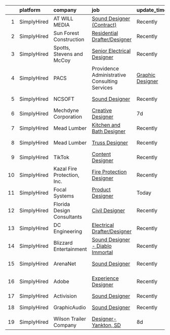 

|    | platform    | company                                              | job                                                                                                                                                   | update_time   | location           |
|---:|:------------|:-----------------------------------------------------|:------------------------------------------------------------------------------------------------------------------------------------------------------|:--------------|:-------------------|
|  1 | SimplyHired | AT WILL MEDIA                                        | [Sound Designer (Contract)](https://www.simplyhired.com/job/A8J3OHbNiyMLbVFnIUfy0ozJJiTZfcE14SmK3bIR7bWPApEHFt1A1g?q=technical+sound+designer)        | Recently      | Remote             |
|  2 | SimplyHired | Sun Forest Construction                              | [Residential Drafter/Designer](https://www.simplyhired.com/job/cUU0ltX3eOZpRH7lu-w2OdeeDOm8dIfjE1eCLN7NMnQvvPiaLSIUXg?q=technical+sound+designer)     | Recently      | Bend, OR           |
|  3 | SimplyHired | Spotts, Stevens and McCoy                            | [Senior Electrical Designer](https://www.simplyhired.com/job/OUOe_ZaLwGQ389GUziG8nwD_B822G9L9scLXhGvIxYlL6e1NRnyWIg?q=technical+sound+designer)       | Recently      | Reading, PA        |
|  4 | SimplyHired | PACS | Providence Administrative Consulting Services | [Graphic Designer](https://www.simplyhired.com/job/YkjBTrYfoJleChPk8MgwgixSyVJ3z5Jt0IuwqA7_wKPmZ06vdG6lFw?q=technical+sound+designer)                 | 1d            | Rocklin, CA        |
|  5 | SimplyHired | NCSOFT                                               | [Sound Designer](https://www.simplyhired.com/job/8gOhgL9xmTsycUwhWW3xiOI_irQyeWtd1QCiEmQt4XrR1wyGUEIg_w?q=technical+sound+designer)                   | Recently      | Bellevue, WA       |
|  6 | SimplyHired | Mechdyne Corporation                                 | [Creative Designer](https://www.simplyhired.com/job/hMGUPSshnC3aOOmjgeTSu-xiZb9VBfvD5RwbTkoGGgMiZH-aZE7fnA?q=technical+sound+designer)                | 7d            | Mountain View, CA  |
|  7 | SimplyHired | Mead Lumber                                          | [Kitchen and Bath Designer](https://www.simplyhired.com/job/6XgAF-lNmYllbBGG-IKdCAZeqJWp0uTyyUL6EYlR69rHsRd5P9phqw?q=technical+sound+designer)        | Recently      | Mc Cook, NE        |
|  8 | SimplyHired | Mead Lumber                                          | [Truss Designer](https://www.simplyhired.com/job/ImSt3fSjKHeU-9aWkhBSm_4J563Qyonlye6SLpiB8_TCsZxNWMjupg?q=technical+sound+designer)                   | Recently      | Cheyenne, WY       |
|  9 | SimplyHired | TikTok                                               | [Content Designer](https://www.simplyhired.com/job/0qfldu63rehabGsZDO48ZIEQNMHmq2YfnMUw-BxOE_CAr5RGSmTYag?q=technical+sound+designer)                 | Recently      | Mountain View, CA  |
| 10 | SimplyHired | Kazal Fire Protection, Inc.                          | [Fire Protection Designer](https://www.simplyhired.com/job/Q1dex7tsETJdCpyGTi2pJ3hAmarCmHZ8pckYRk6idfy2Qmg3shUp5g?q=technical+sound+designer)         | Recently      | Tucson, AZ         |
| 11 | SimplyHired | Focal Systems                                        | [Product Designer](https://www.simplyhired.com/job/A4F76qMlYy0RGKucf-I8Ppi0NIBra_zinx1xprp1gu366SsHv66S6g?q=technical+sound+designer)                 | Today         | Burlingame, CA     |
| 12 | SimplyHired | Florida Design Consultants                           | [Civil Designer](https://www.simplyhired.com/job/hjCpgY7MS_G9aLX5pCdItyi0GfVAeUnYVQk8MXJQwxsA8YABEBhpmw?q=technical+sound+designer)                   | Recently      | Land O' Lakes, FL  |
| 13 | SimplyHired | DC Engineering                                       | [Electrical Drafter/Designer](https://www.simplyhired.com/job/jojEFwuf5nRN4ehm-1Efp4vvHdUuwQZi5r5Gjqfdrb-3-PgVxAmjXA?q=technical+sound+designer)      | Recently      | Meridian, ID       |
| 14 | SimplyHired | Blizzard Entertainment                               | [Sound Designer - Diablo Immortal](https://www.simplyhired.com/job/be44SuZxxfwebqNPsGkhf71yHynOZ_Q7VRJIkl51HzMzpl7Qx8Iqxg?q=technical+sound+designer) | Recently      | Irvine, CA         |
| 15 | SimplyHired | ArenaNet                                             | [Sound Designer](https://www.simplyhired.com/job/rThG5IY9IzWMAoan9hcJnI7UxDCG6Ihg__kK3_DSy7e3u3DOyW-XHQ?q=technical+sound+designer)                   | Recently      | Bellevue, WA       |
| 16 | SimplyHired | Adobe                                                | [Experience Designer](https://www.simplyhired.com/job/C1IYer3Ki3_uUAOFdRR3WtCWSepaOP4UJ6AHLwBNJjvdi8AbjOdWaw?q=technical+sound+designer)              | Recently      | San Francisco, CA  |
| 17 | SimplyHired | Activision                                           | [Sound Designer](https://www.simplyhired.com/job/i7qlcqa6pP-srEpgyNNEjRvZmW5tDc8R6vUqXUq0hP94Ee2Cl5AgeQ?q=technical+sound+designer)                   | Recently      | Austin, TX         |
| 18 | SimplyHired | GraphicAudio                                         | [Sound Designer](https://www.simplyhired.com/job/Ft833UrdPnchfefehudvRLsQ8BbX9qkOnOcL12NRM-HDcvEucjcIqg?q=technical+sound+designer)                   | Recently      | Remote +1 location |
| 19 | SimplyHired | Wilson Trailer Company                               | [Designer-Yankton, SD](https://www.simplyhired.com/job/TfuVfdM5xbHYE6pjwPim2wZq1SlRohes5TwjFeRduKiHW2uOx3-jcA?q=technical+sound+designer)             | 8d            | Yankton, SD        |